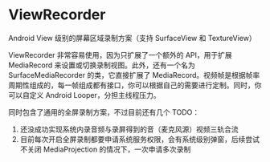 # ViewRecorder

Android View 级别的屏幕区域录制方案（支持 SurfaceView 和 TextureView）

ViewRecorder 非常容易使用，因为只扩展了一个额外的 API，用于扩展 MediaRecord 来设置或切换录制视图。此外，还有一个名为 SurfaceMediaRecorder 的类，它直接扩展了 MediaRecord。视频帧是根据帧率周期性组成的，每一帧组成都有接口，你可以根据自己的需要进行定制。同时，你可以自定义 Android Looper，分担主线程压力。

同时包含了通用的全屏录制方案，不过目前还有几个 TODO：
1. 还没成功实现系统内录音频与录屏得到的音（麦克风源）视频三轨合流
2. 目前每次开启全屏录制都要申请系统服务权限，会有系统级别弹窗，后续尝试不关闭 MediaProjection 的情况下，一次申请多次录制
